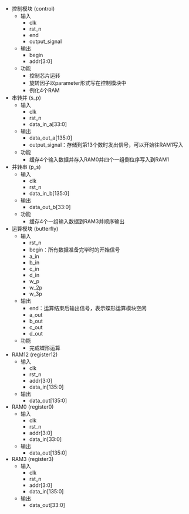 - 控制模块 (control)
  - 输入
    - clk
    - rst_n
    - end
    - output_signal
  - 输出
    - begin
    - addr[3:0]
  - 功能
    - 控制芯片运转
    - 旋转因子以parameter形式写在控制模块中
    - 例化4个RAM
- 串转并 (s_p)
  - 输入
    - clk
    - rst_n
    - data_in_a[33:0]
  - 输出
    - data_out_a[135:0]
    - output_signal：存储到第13个数时发出信号，可以开始往RAM1写入
  - 功能
    - 缓存4个输入数据并存入RAM0并四个一组倒位序写入到RAM1
- 并转串 (p_s)
  - 输入
    - clk
    - rst_n
    - data_in_b[135:0]
  - 输出
    - data_out_b[33:0]
  - 功能
    - 缓存4个一组输入数据到RAM3并顺序输出
- 运算模块 (butterfly)
  - 输入
    - rst_n
    - begin：所有数据准备完毕时的开始信号
    - a_in
    - b_in
    - c_in
    - d_in
    - w_p
    - w_2p
    - w_3p
  - 输出
    - end：运算结束后输出信号，表示蝶形运算模块空闲
    - a_out
    - b_out
    - c_out
    - d_out
  - 功能
    - 完成蝶形运算
- RAM12 (register12)
  - 输入
    - clk
    - rst_n
    - addr[3:0]
    - data_in[135:0]
  - 输出
    - data_out[135:0]
- RAM0 (register0)
  - 输入
    - clk
    - rst_n
    - addr[3:0]
    - data_in[33:0]
  - 输出
    - data_out[135:0]
- RAM3 (register3)
  - 输入
    - clk
    - rst_n
    - addr[3:0]
    - data_in[135:0]
  - 输出
    - data_out[33:0]